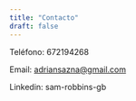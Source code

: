 ```yaml
---
title: "Contacto"
draft: false
---
```


Teléfono: 672194268

Email: adriansazna@gmail.com

Linkedin: sam-robbins-gb
